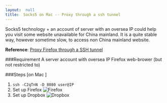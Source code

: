 ```yaml
---
layout:  null
title:  Socks5 on Mac -- Proxy through a ssh tunnel
---
```

Socks5 technology + an account of server with an oversea IP could help you visit some website unavailable for China mainland. It is a quite stable way, however sometime slow, to access non China mainland website. 

**Reference**: [Proxy Firefox through a SSH tunnel](https://calomel.org/firefox_ssh_proxy.html)

###Requirement 
	A server account with oversea IP
	Firefox web-brower (but not restricted to)

###Steps [on Mac ]
1. `ssh -C2qTnN -D 8080 user@IP`
2. Set up Firefox ![Firefox](https://raw.github.com/DelinLi/delinli.github.io/master/pic/Firefox.png "Firefox Preference")
3. Set up Dropbox ![Dropbox](https://raw.github.com/DelinLi/delinli.github.io/master/pic/Dropbox.png)


